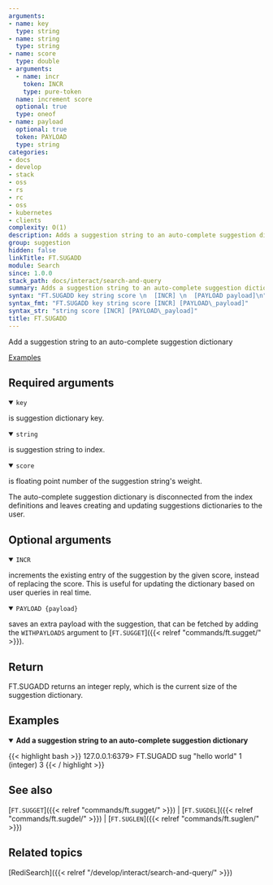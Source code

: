 ```yaml
---
arguments:
- name: key
  type: string
- name: string
  type: string
- name: score
  type: double
- arguments:
  - name: incr
    token: INCR
    type: pure-token
  name: increment score
  optional: true
  type: oneof
- name: payload
  optional: true
  token: PAYLOAD
  type: string
categories:
- docs
- develop
- stack
- oss
- rs
- rc
- oss
- kubernetes
- clients
complexity: O(1)
description: Adds a suggestion string to an auto-complete suggestion dictionary
group: suggestion
hidden: false
linkTitle: FT.SUGADD
module: Search
since: 1.0.0
stack_path: docs/interact/search-and-query
summary: Adds a suggestion string to an auto-complete suggestion dictionary
syntax: "FT.SUGADD key string score \n  [INCR] \n  [PAYLOAD payload]\n"
syntax_fmt: "FT.SUGADD key string score [INCR] [PAYLOAD\_payload]"
syntax_str: "string score [INCR] [PAYLOAD\_payload]"
title: FT.SUGADD
---
```


Add a suggestion string to an auto-complete suggestion dictionary

[Examples](#examples)

## Required arguments

<details open>
<summary><code>key</code></summary>

is suggestion dictionary key.
</details>

<details open>
<summary><code>string</code></summary> 

is suggestion string to index.
</details>

<details open>
<summary><code>score</code></summary> 

is floating point number of the suggestion string's weight.
</details>

The auto-complete suggestion dictionary is disconnected from the index definitions and leaves creating and updating suggestions dictionaries to the user.

## Optional arguments

<details open>
<summary><code>INCR</code></summary> 

increments the existing entry of the suggestion by the given score, instead of replacing the score. This is useful for updating the dictionary based on user queries in real time.
</details>

<details open>
<summary><code>PAYLOAD {payload}</code></summary> 

saves an extra payload with the suggestion, that can be fetched by adding the `WITHPAYLOADS` argument to [`FT.SUGGET`]({{< relref "commands/ft.sugget/" >}}).
</details>

## Return

FT.SUGADD returns an integer reply, which is the current size of the suggestion dictionary.

## Examples

<details open>
<summary><b>Add a suggestion string to an auto-complete suggestion dictionary</b></summary>

{{< highlight bash >}}
127.0.0.1:6379> FT.SUGADD sug "hello world" 1
(integer) 3
{{< / highlight >}}
</details>

## See also

[`FT.SUGGET`]({{< relref "commands/ft.sugget/" >}}) | [`FT.SUGDEL`]({{< relref "commands/ft.sugdel/" >}}) | [`FT.SUGLEN`]({{< relref "commands/ft.suglen/" >}}) 

## Related topics

[RediSearch]({{< relref "/develop/interact/search-and-query/" >}})